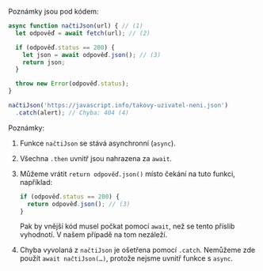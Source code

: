 
Poznámky jsou pod kódem:

```js run
async function načtiJson(url) { // (1)
  let odpověď = await fetch(url); // (2)

  if (odpověď.status == 200) {
    let json = await odpověď.json(); // (3)
    return json;
  }

  throw new Error(odpověď.status);
}

načtiJson('https://javascript.info/takovy-uzivatel-neni.json')
  .catch(alert); // Chyba: 404 (4)
```

Poznámky:

1. Funkce `načtiJson` se stává asynchronní (`async`).
2. Všechna `.then` uvnitř jsou nahrazena za `await`.
3. Můžeme vrátit `return odpověď.json()` místo čekání na tuto funkci, například:

    ```js
    if (odpověď.status == 200) {
      return odpověď.json(); // (3)
    }
    ```

    Pak by vnější kód musel počkat pomocí `await`, než se tento příslib vyhodnotí. V našem případě na tom nezáleží.
4. Chyba vyvolaná z `načtiJson` je ošetřena pomocí `.catch`. Nemůžeme zde použít `await načtiJson(…)`, protože nejsme uvnitř funkce s `async`.
